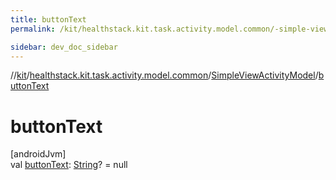 ```yaml
---
title: buttonText
permalink: /kit/healthstack.kit.task.activity.model.common/-simple-view-activity-model/button-text.html

sidebar: dev_doc_sidebar
---
```

//[kit](../../../kit.html)/[healthstack.kit.task.activity.model.common](../index.html)/[SimpleViewActivityModel](index.html)/[buttonText](button-text.html)



# buttonText



[androidJvm]\
val [buttonText](button-text.html): [String](https://kotlinlang.org/api/latest/jvm/stdlib/kotlin/-string/index.html)? = null




